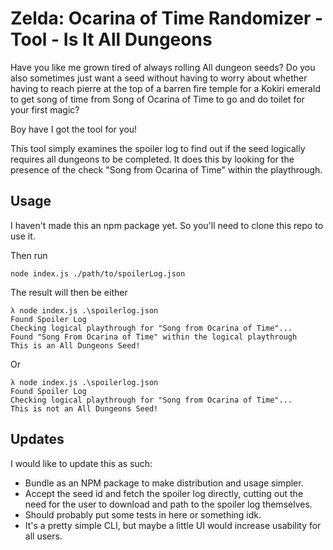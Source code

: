# Zelda: Ocarina of Time Randomizer - Tool - Is It All Dungeons

Have you like me grown tired of always rolling All dungeon seeds? Do you also sometimes just want a seed without having to worry about whether having to reach pierre at the top of a barren fire temple for a Kokiri emerald to get song of time from Song of Ocarina of Time to go and do toilet for your first magic?

Boy have I got the tool for you!

This tool simply examines the spoiler log to find out if the seed logically requires all dungeons to be completed.
It does this by looking for the presence of the check "Song from Ocarina of Time" within the playthrough.

## Usage

I haven't made this an npm package yet. So you'll need to clone this repo to use it.

Then run
```
node index.js ./path/to/spoilerLog.json
```

The result will then be either 

```
λ node index.js .\spoilerlog.json
Found Spoiler Log
Checking logical playthrough for "Song from Ocarina of Time"...
Found "Song From Ocarina of Time" within the logical playthrough
This is an All Dungeons Seed!
```

Or

```
λ node index.js .\spoilerlog.json
Found Spoiler Log
Checking logical playthrough for "Song from Ocarina of Time"...
This is not an All Dungeons Seed!
```

## Updates

I would like to update this as such:
- Bundle as an NPM package to make distribution and usage simpler.
- Accept the seed id and fetch the spoiler log directly, cutting out the need for the user to download and path to the spoiler log themselves.
- Should probably put some tests in here or something idk.
- It's a pretty simple CLI, but maybe a little UI would increase usability for all users.
